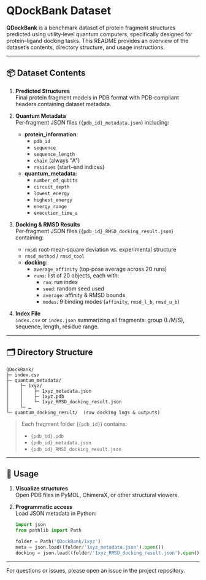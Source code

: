 # QDockBank Dataset

**QDockBank** is a benchmark dataset of protein fragment structures predicted using utility‐level quantum computers, specifically designed for protein–ligand docking tasks. This README provides an overview of the dataset’s contents, directory structure, and usage instructions.

---

## 📦 Dataset Contents

1. **Predicted Structures**\
   Final protein fragment models in PDB format with PDB‐compliant headers containing dataset metadata.

2. **Quantum Metadata**\
   Per‐fragment JSON files (`{pdb_id}_metadata.json`) including:

   - **protein\_information**:
     - `pdb_id`
     - `sequence`
     - `sequence_length`
     - `chain` (always "A")
     - `residues` (start–end indices)
   - **quantum\_metadata**:
     - `number_of_qubits`
     - `circuit_depth`
     - `lowest_energy`
     - `highest_energy`
     - `energy_range`
     - `execution_time_s`

3. **Docking & RMSD Results**\
   Per‐fragment JSON files (`{pdb_id}_RMSD_docking_result.json`) containing:

   - `rmsd`: root‐mean‐square deviation vs. experimental structure
   - `rmsd_method` / `rmsd_tool`
   - **docking**:
     - `average_affinity` (top‐pose average across 20 runs)
     - `runs`: list of 20 objects, each with:
       - `run`: run index
       - `seed`: random seed used
       - `average`: affinity & RMSD bounds
       - `modes`: 9 binding modes (`affinity`, `rmsd_l_b`, `rmsd_u_b`)

4. **Index File**\
   `index.csv` or `index.json` summarizing all fragments: group (L/M/S), sequence, length, residue range.

---

## 🗂 Directory Structure

```
QDockBank/
├─ index.csv
├─ quantum_metadata/
│    ├─ 1xyz/
│    │    ├─ 1xyz_metadata.json
│    │    ├─ 1xyz.pdb
│    │    └─ 1xyz_RMSD_docking_result.json
│    └─ …
└─ quantum_docking_result/  (raw docking logs & outputs)
```

> Each fragment folder (`{pdb_id}`) contains:
>
> - `{pdb_id}.pdb`
> - `{pdb_id}_metadata.json`
> - `{pdb_id}_RMSD_docking_result.json`

---

## 🚀 Usage

1. **Visualize structures**\
   Open PDB files in PyMOL, ChimeraX, or other structural viewers.

2. **Programmatic access**\
   Load JSON metadata in Python:

   ```python
   import json
   from pathlib import Path

   folder = Path('QDockBank/1xyz')
   meta = json.load((folder/'1xyz_metadata.json').open())
   docking = json.load((folder/'1xyz_RMSD_docking_result.json').open())
   ```

---

For questions or issues, please open an issue in the project repository.

